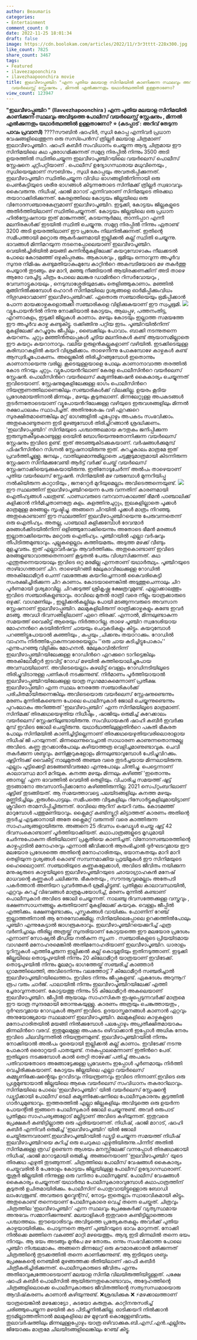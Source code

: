 ```yaml
---
author: Beaumaris
categories:
- Entertainment
comment_count: 0
date: 2022-11-25 18:01:34
draft: false
image: https://cdn.boolokam.com/articles/2022/11/r3r3tttt-228x300.jpg
like_count: 7825
share_count: 3467
tags:
- Featured
- ilaveezapoonchira
- ilavezhaapoonchira movie
title: ഇലവീഴാപ്പൂഞ്ചിറ "എന്ന പുതിയ മലയാള സിനിമയിൽ കാണിക്കുന്ന സ്ഥലവും അവിടുത്തെ പോലീസ്
  വയർലെസ്സ് സ്റ്റേഷനും , മിന്നൽ എൽക്കുന്നതും യഥാർത്ഥത്തിൽ ഉള്ളതാണോ?
view_count: 123947
---
```


**"ഇലവീഴാപ്പൂഞ്ചിറ "** **(Ilaveezhapoonchira ) എന്ന പുതിയ മലയാള സിനിമയിൽ കാണിക്കുന്ന സ്ഥലവും അവിടുത്തെ പോലീസ് വയർലെസ്സ് സ്റ്റേഷനും , മിന്നൽ എൽക്കുന്നതും യഥാർത്ഥത്തിൽ ഉള്ളതാണോ? ⭐** **(കടപ്പാട് : അറിവ് തേടുന്ന പാവം പ്രവാസി)** ????സൗബിൻ ഷാഹിർ, സുധി കോപ്പ എന്നിവർ പ്രധാന വേഷങ്ങളിലെത്തുന്ന ഒരു സസ്‍പെൻസ് ത്രില്ലർ മലയാള ചിത്രമാണ് ഇലാവീഴാപൂഞ്ചിറ. ഷാഹി കബീർ സംവിധാനം ചെയ്യുന്ന ആദ്യ ചിത്രമായ ഈ സിനിമയിലെ കഥ പുരോഗമിക്കുന്നത് സമുദ്ര നിരപ്പിൽ നിന്നും 3500 അടി ഉയരത്തിൽ സ്ഥിതിചെയ്യുന്ന ഇലവീഴാപൂഞ്ചിറയിലെ വയർലെസ് പൊലീസ് സ്റ്റേഷനെ ചുറ്റിപറ്റിയാണ് . പൊലീസ് ഉദ്യോഗസ്ഥരായ മധുവിനെയും , സുധിയെയുമാണ് സൗബിനും , സുധി കോപ്പയും അവതരിപ്പിക്കുന്നത്. ഇലവീഴാപൂഞ്ചിറ സ്ഥിതിചെയ്യുന്ന വിവിധ ഭാഗങ്ങളിൽനിന്നായി ഒരു പെൺകുട്ടിയുടെ ശരീര ഭാഗങ്ങൾ കിടുന്നതോടെ സിനിമക്ക് ​ത്രില്ലർ സ്വഭാവവും കൈവരുന്നു. നിധീഷ്, ഷാജി മാറാട് എന്നിവരാണ് സിനിമയുടെ തിരക്കഥ തയാറാക്കിരിക്കുന്നത്. കേരളത്തിലെ കോട്ടയം ജില്ലയിലെ ഒരു വിനോദസഞ്ചാരകേന്ദ്രമാണ് ഇലവീഴാപൂഞ്ചിറ. ഇടുക്കി, കോട്ടയം ജില്ലകളുടെ അതിർത്തിയിലാണ് സ്ഥിതിചെയ്യുന്നത്. കോട്ടയം ജില്ലയിലെ ഒരു പ്രധാന ഹിൽസ്റ്റേഷനായ ഇത് മാങ്കുന്നത്ത്, കടയന്നൂർമല, താന്നിപ്പാറ എന്നീ മലനിരകൾക്ക് ഇടയിൽ സ്ഥിതി ചെയ്യുന്നു. സമുദ്ര നിരപ്പിൽ നിന്നും ഏതാണ്ട് 3200 അടി ഉയരത്തിലാണ് ഈ പ്രദേശം നിലനിൽക്കുന്നത്. ഇതിന്റെ സമീപത്തായി മറ്റൊരു ആകർഷണമായി ഇല്ലിക്കൽ കല്ല് സ്ഥിതി ചെയ്യുന്നു. ഭാവങ്ങൾ മിന്നിമറയുന്ന നടനെപ്പോലെയാണ് ഇലവീഴാപൂഞ്ചിറ. വെയിൽച്ചിരിയിൽ മയങ്ങി കുന്നിൻമുകളിലേക്ക് കയറുമ്പോഴാകും നീലക്കടൽ പോലെ കോടമഞ്ഞ് ഒഴുകിപ്പരക്കും. ആകാശവും , ഭൂമിയും ഒന്നാവുന്ന അപൂർവ സുന്ദര നിമിഷം കണ്ടുമതിയാകുംമുമ്പേ കാറ്റിന്‍റെ അകമ്പടിയോടെ മഴ തകർത്തു പെയ്യാൻ തുടങ്ങും. മഴ മാറി, മഞ്ഞു നീങ്ങിയാൽ ആയിരക്കണക്കിന് അടി താഴെ ആരോ വരച്ചിട്ട ചിത്രം പോലെ മലങ്കര ഡാമിന്‍റെ റിസർവോയറും , വേമ്പനാട്ടുകായലും , നെടുമ്പാശ്ശേരിയുമടക്കം തെളിഞ്ഞുകാണാം. മഞ്ഞിൽ മുങ്ങിനിൽക്കുമ്പോൾ ഹൊറർ സിനിമയിലെ ദൃശ്യങ്ങളെ ഓർമിപ്പിക്കുംവിധം നിഗൂഢഭാവമാണ് ഇലവീഴാപ്പൂഞ്ചിറക്ക്. ഏതൊരു സഞ്ചാരിയെയും ഭ്രമിപ്പിക്കാൻ പോന്ന മായക്കാഴ്ചകളൊരുക്കി സഞ്ചാരികളെ വിളിക്കുകയാണ് ഈ സ്വപ്നഭൂമി. ![](https://cdn.boolokam.com/articles/2022/11/r3r3tttt-228x300.jpg)വ്യൂപോയന്‍റിൽ നിന്നു നോക്കിയാൽ കോട്ടയം, ആലപ്പുഴ, പത്തനംതിട്ട, എറണാകുളം, ഇടുക്കി ജില്ലകൾ കാണാം. മഴയും കോടയും ഇല്ലാത്ത സമയത്തേ ഈ അപൂർവ കാഴ്ച കണ്ടുകിട്ടൂ. ട്രക്കിങ്ങിനു പറ്റിയ ഇടം. പൂഞ്ചിറയിൽനിന്ന് മുകളിലേക്ക് കുറച്ചുദൂരം ജീപ്പിലും , ബൈക്കിലും പോവാം. ബാക്കി നടന്നുതന്നെ കയറണം. ചുറ്റും മഞ്ഞിൻതലപ്പുകൾ ചൂടിയ മലനിരകൾ കണ്ട് ആയാസമില്ലാതെ ഈ കയറ്റം കയറാനാവും. വലിയ ഉരുളൻകല്ലുകളാണ് വഴിയിൽ. ഇടക്കിടെയുള്ള കരിമ്പാറകളിൽ കയറി വിശ്രമിക്കാം. താഴെനിന്നു പോകുമ്പോഴേ കാഴ്ചകൾ കണ്ട് ആസ്വദിച്ചുപോകണം. അല്ലെങ്കിൽ തിരിച്ചിറങ്ങുമ്പോൾ ഇതൊന്നും കാണാനായെന്നു വരില്ല. കൂടെയുള്ളയാളെ പോലും കാണാനാവാത്ത തരത്തിൽ കോട നിറയും ചുറ്റും. വ്യൂപോയന്‍റിലാണ് കേരള പൊലീസിന്‍റെ വയർലെസ് സ്റ്റേഷൻ. പൊലീസിന്‍റെ വയർലെസ് കമ്യൂണിക്കേഷൻ കൈകാര്യം ചെയ്യുന്നത് ഇവിടെയാണ്. സ്റ്റേഷനുമുകളിലേക്കുള്ള ഭാഗം പൊലീസിന്‍റെ നിയന്ത്രണത്തിലാണെങ്കിലും സഞ്ചാരികൾക്ക് വിലക്കില്ല. ഉയരം കൂടിയ പ്രദേശമായതിനാൽ മിന്നലും , മഴയും കൂടുതലാണ്. മിന്നലേറ്റുള്ള അപകടങ്ങൾ തുടർന്നതോടെയാണ് വ്യൂപോയന്‍റിലേക്കുള്ള വഴിയുടെ ഇരുവശങ്ങളിലും മിന്നൽ രക്ഷാചാലകം സ്ഥാപിച്ചത്. അതിനുശേഷം വഴി ഏറക്കുറെ സുരക്ഷിതമാണെങ്കിലും മറ്റ് ഭാഗങ്ങളിൽ എപ്പോഴും അപകടം സംഭവിക്കാം. അതുകൊണ്ടുതന്നെ ഇടി മുഴങ്ങുമ്പോൾ തിരിച്ചിറങ്ങാൻ ശ്രദ്ധിക്കണം. 'ഇലവീഴാപ്പൂഞ്ചിറ' സിനിമയുടെ പശ്ചാത്തലമായ കൗതുകം ജനിപ്പിക്കുന്ന ഇരുമ്പുതകിടുകൊണ്ടുള്ള ട്രെയിൻ ബോഗിയെന്നുതോന്നിക്കുന്ന വയർലെസ് സ്റ്റേഷനും ഇവിടെ ഉണ്ട്. ഇത് അടഞ്ഞുകിടക്കുകയാണ്. വർഷങ്ങൾക്കുമുമ്പ് ഫിഷറീസിന്‍റെ സിഗ്നൽ സ്റ്റേഷനായിരുന്നു ഇത്. കുറച്ചുകാലം മാത്രമേ ഇത് പ്രവർത്തിച്ചുള്ളൂ. ജനലും , വാതിലുമൊന്നുമില്ലാതെ ചട്ടക്കൂടുമാത്രമായി കിടന്നിരുന്ന സ്റ്റേഷനെ സിനിമക്കുവേണ്ടി ആർട്ട് വർക്ക് ചെയ്ത് വയർലെസ് സ്റ്റേഷനാക്കിയെടുക്കുകയായിരുന്നു. ഇതിനോടുചേർന്ന് അൽപം താഴെയാണ് പുതിയ വയർലെസ് സ്റ്റേഷൻ. സിനിമയിൽ മഴ വരുമ്പോൾ മുന്നറിയിപ്പു നൽകിയിരുന്ന കാറ്റാടിയും , ജനറേറ്റർ മുറിയുമെല്ലാം അവിടെത്തന്നെയുണ്ട്. ![](https://cdn.boolokam.com/articles/2022/11/rr444ttt-236x300.jpg)ഈ സ്ഥലത്തിന് ഇലവീഴാപൂഞ്ചിറയെന്ന പേരു വന്നതിന് കാരണമായി ഐതിഹ്യങ്ങൾ പലതുണ്ട്. പാണ്ഡവരുടെ വനവാസകാലത്ത് ഭീമൻ പാഞ്ചാലിക്ക് കുളിക്കാൻ നിർമിച്ചതാണത്രേ കുളം. കുളത്തിനുചുറ്റും, ഇലകളില്ലാതെ പൂക്കൾ മാത്രമുള്ള മരങ്ങളും സൃഷ്ടിച്ചു. അങ്ങനെ ചിറയിൽ പൂക്കൾ മാത്രം നിറഞ്ഞു. അതുകൊണ്ടാണ് ഈ സ്ഥലത്തിന് ഇലവീഴാപ്പൂഞ്ചിറയെന്നു പേരുവന്നതെന്ന് ഒരു ഐതിഹ്യം. അതല്ല, പാഞ്ചാലി കുളിക്കുമ്പോൾ ദേവന്മാർ മരങ്ങൾക്കിടയിൽനിന്ന് ഒളിഞ്ഞുനോക്കിയെന്നും അതോടെ ഭീമൻ മരങ്ങൾ ഇല്ലാതാക്കിയെന്നും മറ്റൊരു ഐതിഹ്യം. പൂഞ്ചിറയിൽ എല്ലാ വർഷവും തീപിടിത്തമുണ്ടാവും. പുല്ലുകളെല്ലാം കത്തിയമരും. അടുത്ത മഴക്ക് വീണ്ടും മുളച്ചുവരും. ഇത് എല്ലാവർഷവും ആവർത്തിക്കും. അതുകൊണ്ടാണ് ഇവിടെ മരങ്ങളുണ്ടാവാത്തതെന്നാണ് കൂടുതൽ പേരും വിശ്വസിക്കുന്നത്. കഥ എന്തുതന്നെയായാലും ഇവിടെ ഒറ്റ മരമില്ല എന്നതാണ് യഥാർത്ഥ്യം. പൂഞ്ചിറയുടെ താഴ്ഭാഗത്താണ് ചിറ. താഴെയിറങ്ങി മേലുകാവിലേക്കുള്ള റോഡിൽ അരകിലോമീറ്റർ ചെന്ന് വലത്തേക്കു കയറിച്ചെന്നാൽ കൈവരികെട്ടി സംരക്ഷിച്ചിരിക്കുന്ന ചിറ കാണാം. കോടയാണെങ്കിൽ അടുത്തുചെന്നാലും ചിറ പൂർണമായി ദൃശ്യമാവില്ല. ചിറക്കടുത്ത് ശ്രീകൃഷ്ണ ക്ഷേത്രവുമുണ്ട്. എല്ലാക്കാലത്തും ഇവിടെ സഞ്ചാരികളുണ്ടാവും. രാവിലെ മുതൽ രാത്രി വരെ നീളും യാത്രക്കാരുടെ ഒഴുക്ക്. വാഗമണിലും , ഇല്ലിക്കൽകല്ലിലും പോയി മടങ്ങുന്നവരുടെ അവസാന സ്റ്റേഷനാണ് ഇലവീഴാപ്പൂഞ്ചിറ. മലമുകളിലിരുന്ന് രാത്രിക്കാഴ്ചകളും കണ്ടേ ഇവർ മടങ്ങൂ. അവധി ദിവസങ്ങളിലാണ് ഏറെ തിരക്ക്. എന്നാൽ, മിന്നലുണ്ടാകുന്ന സമയത്ത് വൈകീട്ട് ആരെയും നിർത്താറില്ല. താഴെ പൂഞ്ചിറ സ്വദേശിയായ മോഹനന്‍റെ കടയിൽനിന്ന് ചായയും ചെറുകടികളും കിട്ടും. കയറുമ്പോൾ പറഞ്ഞിട്ടുപോയാൽ കഞ്ഞിയും , കപ്പയും ,ചിക്കനും തയാറാക്കും. റോഡിൽ വാഹനം നിർത്തിപ്പോകുന്നവരെയെല്ലാം ''ഒരു ചായ കുടിച്ചിട്ടുപോകാം'' എന്നുപറഞ്ഞു വിളിക്കും മോഹനൻ. മേലുകാവിൽനിന്ന് ഇലവീഴാപ്പൂഞ്ചിറയിലേക്കുള്ള റോഡിന്‍റെ ഏറക്കുറെ ടാറിട്ടെങ്കിലും അരകിലോമീറ്റർ ഇടവിട്ട് റോഡ് മഴയിൽ കുത്തിയൊലിച്ചുപോയ അവസ്ഥയിലാണ്. അവിടെയെല്ലാം കുഴലിട്ട് വെള്ളം റോഡിനടിയിലൂടെ തിരിച്ചുവിടാനുള്ള പണികൾ നടക്കുന്നുണ്ട്. നിർമാണം പൂർത്തിയായാൽ ഇലവീഴാപ്പൂഞ്ചിറയിലേക്കുള്ള യാത്ര സുഗമമാകുമെന്നാണ് പ്രതീക്ഷ. ഇലവീഴാപ്പൂഞ്ചിറ എന്ന സ്ഥലം നേരത്തേ സഞ്ചാരികൾക്ക് പരിചിതമായിരുന്നെങ്കിലും അവിടെയൊരു വയർലെസ് സ്റ്റേഷനുണ്ടെന്നും മരണം മുന്നിൽകണ്ടെന്ന പോലെ പൊലീസുകാർ ജോലി ചെയ്യുന്നുണ്ടെന്നും പുറംലോകം അറിഞ്ഞത് 'ഇലവീഴാപ്പൂഞ്ചിറ' എന്ന സിനിമയിലൂടെ മാത്രമാണ്. സിനിമക്ക് തിരക്കഥയെഴുതിയ നിധീഷും , ഷാജിയും ഒരുമിച്ച് കുറേക്കാലം വയർലെസ് സ്റ്റേഷനിലുണ്ടായിരുന്നു. സംവിധായകൻ ഷാഹി കബീർ ഇവർക്കു മുമ്പ് ഇവിടെ ജോലി ചെയ്തിരുന്നു. യഥാർഥത്തിലുള്ളതിന്‍റെ പകുതി ഭീകരത പോലും സിനിമയിൽ കാണിച്ചിട്ടില്ലെന്നാണ് തിരക്കഥയെഴുതിയവരിലൊരാളായ നിധീഷ് ജി പറയുന്നത്. മിന്നലെന്നുവെച്ചാൽ സാധാരണ കാണുന്നതൊന്നുമല്ല അവിടെ. കണ്ണു തുറക്കാൻപോലും കഴിയാത്തത്ര വെളിച്ചമാണുണ്ടാവുക. ചെവി തകർക്കുന്ന ശബ്ദവും. മണിക്കൂറുകളോളം മിന്നലുണ്ടാവുമ്പോൾ പേടിച്ചുവിറക്കും. ഷൂട്ടിനിടക്ക് വൈകീട്ട് നാലുമുതൽ അഞ്ചര വരെ തുടർച്ചയായ മിന്നലായിരുന്നു. എല്ലാം പൂട്ടിക്കെട്ടി മടങ്ങേണ്ടിവരുമോ എന്നുപോലും ചിന്തിച്ചു. പെട്ടെന്നാണ് കാലാവസ്ഥ മാറി മറിയുക. കനത്ത മഴയും മിന്നലും കഴിഞ്ഞ് 'ഇതൊന്നും ഞാനല്ല' എന്ന ഭാവത്തിൽ വെയിൽ തെളിയും. വിചാരിച്ച സമയത്ത് ഷൂട്ട് തുടങ്ങാനോ അവസാനിപ്പിക്കാനോ കഴിഞ്ഞിരുന്നില്ല. 2021 സെപ്റ്റംബറിലാണ് ഷൂട്ടിങ് തുടങ്ങിയത്. ആ സമയത്താവട്ടെ പലയിടങ്ങളിലും കനത്ത മഴയും മണ്ണിടിച്ചിലും ,ഉരുൾപൊട്ടലും. സമീപത്തെ വീടുകളിലും റിസോർട്ടുകളിലുമായിട്ടാണ് ക്രൂവിനെ താമസിപ്പിച്ചിരുന്നത്. രാവിലെ ആറിന് കയറി വരും. കോടമഞ്ഞ് മാറുമ്പോൾ പത്തുമണിയാവും. ക്ലൈമറ്റ് കണ്ടിന്യൂറ്റി കിട്ടാത്തത് കാരണം അതിന്റെ തുടർച്ച എടുക്കാനായി അതേ ക്ലൈമറ്റ് വരുന്നത് വരെ കാത്തിരുന്ന സാഹചര്യങ്ങളായിരുന്നു. അങ്ങനെ 25 ദിവസം ഷെഡ്യൂൾ ചെയ്ത ഷൂട്ട് 42 ദിവസംകൊണ്ടാണ് പൂർത്തിയാക്കിയത്. കഥാപാത്രങ്ങളുടെ മൂഡുമായി ചേർന്നുപോകുന്ന രീതിയിലാണ് പ്രകൃതിയെ കാണിച്ചത്. വിനോദസഞ്ചാരത്തിന്റെ കാഴ്ചപ്പാടിൽ മനോഹരവും എന്നാൽ ജീവിക്കാൻ ആരംഭിച്ചാൽ ദുർഘടവുമായ ഈ മലയോര പ്രദേശത്തെ അതിന്റെ മനോഹാരിതയും, ഭയാനകതയും മാറി മാറി തെളിയുന്ന ദൃശ്യങ്ങൾ കൊണ്ട് സമ്പന്നമാക്കിയ ഫ്രയിമുകൾ ഈ സിനിമയുടെ ഹൈലൈറ്റാണ്. സഞ്ചാരിയുടെ കണ്ണുകളേക്കാൾ, അവിടെ ജീവിതം നയിക്കുന്ന മനുഷ്യരുടെ കാഴ്ചയിലൂടെ ഇലവീഴാപൂഞ്ചിറയുടെ ഛായാഗ്രാഹകൻ മനേഷ് മാധവന്റെ കണ്ണുകൾ ചലിക്കുന്നു. ഭീകരതയും , സൗന്ദര്യവുമെല്ലാം അതേപടി പകർത്താൻ അണിയറ പ്രവർത്തകർ ശ്രമിച്ചിട്ടുണ്ട്. പ്രതികൂല കാലാവസ്ഥയിൽ, ഏറ്റവും കുറച്ച് വിഭവങ്ങൾ മാത്രമുപയോഗിച്ച്, മരണം മുന്നിൽ കണ്ടാണ് പൊലീസുകാർ അവിടെ ജോലി ചെയ്യുന്നത്. നാലഞ്ചു ദിവസത്തേക്കുള്ള വസ്ത്രവും , ഭക്ഷണസാധനങ്ങളും കരുതിയാണ് മുകളിലേക്ക് കയറുക. വെള്ളം ജീപ്പിൽ എത്തിക്കും. ഭക്ഷണമുണ്ടാക്കും, പുസ്തകങ്ങൾ വായിക്കും. ഫോണിന് റേഞ്ച് ഇല്ലാത്തതിനാൽ ആ നേരമ്പോക്കുമില്ല. സിനിമയിലെപ്പോലെ ഉറക്കത്തിൽപോലും പൂഞ്ചിറ എന്നുകേട്ടാൽ ജാഗരൂകരാവും. ഇലവീഴാപൂഞ്ചിറയെക്കുറിച്ച് എത്ര വര്‍ണിച്ചാലും തീരില്ല അത്രയ്ക്ക് സുന്ദരിയാണ് കോട്ടയത്തെ ഈ മലയോര പ്രദേശം എന്നാണ് സോഷ്യൽ മീഡിയ നൽകുന്ന സൂചന . സഞ്ചാരികളുടെ പ്രിയയിടമായ വാഗമൺ മനോഹരമെങ്കിൽ അതിമനോഹരിയാണ് ഇലവീഴാപൂഞ്ചിറ. ധാരാളം ടൂറിസ്റ്റുകള്‍ എത്തിച്ചേരുന്ന ഇല്ലിക്കല്‍ കല്ല്‌ കൊടുമുടിയും ഇതിനടുത്താണ്. ഇടുക്കി ജില്ലയിലെ തൊടുപുഴയിൽ നിന്നും 20 കിലോമീറ്റർ യാത്രയാണ് ഇവിടേക്ക്. തൊടുപുഴയില്‍ നിന്നും മൂലമറ്റം ഭാഗത്തേയ്ക് സഞ്ചരിച്ച് കാ‍‍ഞ്ഞാർ ഗ്രാമത്തിലെത്തി, അവിടെനിന്നും വലത്തോട്ട് 7 കിലോമീറ്റർ സഞ്ചരിച്ചാൽ ഇലവീഴാപൂഞ്ചിറയിലെത്താം. ഇവിടെ നിന്നും ജീപ്പുകളുണ്ട്. ഏകദേശം അറുന്നൂറ് രൂപ വരും ചാര്‍ജ്. പാലായിൽ നിന്നും ഇലവീഴാപൂഞ്ചിറയിലേക്ക് എത്തി ച്ചേരാവുന്നതാണ്. കോട്ടയത്തു നിന്നും 55 കിലോമീറ്റർ അകലെയാണ് ഇലവീഴാപൂഞ്ചിറ. ജീപ്പില്‍ ആയാലും സാഹസികത ഇഷ്ടപ്പെടുന്നവര്‍ക്ക് മാത്രമെ ഈ യാത്ര സുന്ദരമായി തോന്നുകയുള്ളു. കാരണം അത്രയും ചെങ്കുത്തായതും , ദുര്‍ഘടവുമായ റോഡുകള്‍ ആണ് ഇവിടെ. ഉദയാസ്തമനങ്ങള്‍ കാണാന്‍ ഏറ്റവും അനുയോജ്യമായ സ്ഥലമാണ് ഇലവീഴാപൂഞ്ചിറ. മലമുകളിലെ കാഴ്ചകളുടെ മനോഹാരിതയില്‍ മയങ്ങി നിൽക്കുമ്പോൾ പലപ്പോഴും അപ്രതീക്ഷിതമായാകും മിന്നലിന്‍റെ വരവ്. ഇതുമൂലമുള്ള അപകടം ഒഴിവാക്കാന്‍ ഇപ്പോൾ അധിക നേരം ഇവിടെ ചിലവിടുന്നതിൽ നിയന്ത്രണമുണ്ട്. ഇലവീഴാപൂഞ്ചിറയില്‍ നിന്നും നോക്കിയാല്‍ അൽപം ദൂരെയായി ഇല്ലിക്കൽ കല്ല് കാണാം. ഇവിടേക്ക് നടന്നു പോകാൻ ഒരൊറ്റയടി പാതയുണ്ട്. നരകപ്പാലമെന്നാണ് ഇതിന്‍റെ പേര്. ഇതിലൂടെ നടക്കുമ്പോള്‍ കാൽ തെറ്റി താഴേക്ക് പതിച്ച് അപകടം പതിവായതോടെ അങ്ങോട്ടേക്കുള്ള പ്രവേശനം ഇപ്പോൾ പൂർണമായും നിർത്തി വെച്ചിരിക്കുകയാണ്. കോട്ടയം ജില്ലയിലെ എല്ലാ വയർലെസ് കമ്മ്യൂണിക്കേഷൻ്റെയും ഉറവിടവും നിയന്ത്രണവും ഇവിടെ നിന്നാണ്.ഇവിടെ ഒരു പ്രശ്നമുണ്ടായാൽ ജില്ലയിലെ ആകെ വയർലെസ് സംവിധാനം തകരാറിലാവും. സിനിമയിലെ പോലെ ‘ഇലവീഴാപൂഞ്ചിറ’ യിൽ വയർലെസ് സ്റ്റേഷൻ്റെ ഡ്യൂട്ടിക്കായി പോലീസ് ടെലി കമ്യൂണിക്കേഷനിലെ പോലീസുകാരനും കൂട്ടത്തിൽ ഗാർഡുമുണ്ടാവും. ഇത്തരത്തിൽ എല്ലാ ജില്ലകളിലും അവിടുത്തെ ഒരു ഉയർന്ന പോയന്റിൽ ഇങ്ങനെ പോലീസുകാർ ജോലി ചെയ്യുന്നുണ്ട്. അവർ ഒരുപാട് പ്രതികൂല സാഹചര്യങ്ങളോട് മല്ലിട്ടാണ് അവിടെ കഴിയുന്നത്. ഇതുവരെ പ്രേക്ഷകർ കണ്ടിട്ടില്ലാത്ത ഒരു ഏരിയയാണത്. നിധീഷ്, ഷാജി മാറാട്, ഷാഹി കബീർ എന്നിവർ ഒരുമിച്ച് ‘ഇലവീഴാപൂഞ്ചിറ’ യിൽ ജോലി ചെയ്തിരുന്നവരാണ്.ഇലവീഴാപൂഞ്ചിറയിൽ ഡ്യൂട്ടി ചെയ്യുന്ന സമയത്ത് നിധീഷ് ഇലവീഴാപൂഞ്ചിറയെ കുറിച്ച് ഒരു ചെറുകഥ എഴുതിയിരുന്നു.പിന്നീട് അതിൽ സിനിമക്കുള്ള ത്രഡ് ഉണ്ടെന്ന ആശയം മനസ്സിലേക്ക് വന്നപ്പോൾ തിരക്കഥക്കായി നിധീഷ്, ഷാജി മാറാടുമായി ഒരുമിച്ചു. അങ്ങനെയാണ് ‘ഇലവീഴാപൂഞ്ചിറ’ യുടെ തിരക്കഥ എഴുതി തുടങ്ങുന്നത്. ചിത്രത്തിലെ പോലീസ് വേഷങ്ങൾ കൈകാര്യം ചെയ്തവരിൽ 8 പേരോളം കോട്ടയം ജില്ലയിലുള്ള പോലീസ് ഉദ്യോഗസ്ഥരാണ്. തൃശൂർ ജില്ലയിൽ നിന്നുള്ള ഒരു വനിതാ പോലീസുമുണ്ട്. പോലീസ് വേഷങ്ങൾ കൈകാര്യം ചെയ്യുന്നത് യഥാർത്ഥ പോലീസുകാരാവുമ്പോൾ കഥാപാത്രത്തിന് കൂടുതൽ ഉചിതമായിരിക്കും. പോലീസിന് പൊതുവായിട്ടുള്ളൊരു ബോഡി ലാംഗ്വേജുണ്ട്. അവരുടെ മൂവ്മെന്റ്സ്, നോട്ടം ഇതെല്ലാം സ്വാഭാവികമായി കിട്ടും. അതുകൊണ്ട് തന്നെയാണ് പോലീസുകാരെ വെച്ച് തന്നെ ചെയ്തത്. ചിത്രവും ചിത്രത്തില ‘ഇലവീഴാപൂഞ്ചിറ’ എന്ന സ്ഥലവും പ്രേക്ഷകർക്ക് വ്യത്യസ്ഥമായ അനുഭവം സമ്മാനിക്കുന്നുണ്ട്. മലയാളികൾ ഇതുവരെ കണ്ടിട്ടില്ലാത്തൊരു പശ്ചാത്തലം. ഈയൊരിടവും അവിടുത്തെ പ്രത്യേകതകളും അവർക്ക് പുതിയ കാഴ്ചയായിരിക്കും. പൊടുന്നനെ ആണ് പുഞ്ചിറയുടെ ഭാവം മാറുന്നത്. നോക്കി നിൽക്കെ മഞ്ഞിനെ വകഞ്ഞ് മാറ്റി മഴയെത്തും. ആദ്യ ഇടി മിന്നലിൽ തന്നെ ഭയം നിറയും. ആ ഭയം അടങ്ങും മുൻപേ മഴ തോരും. ഒന്നും സംഭവിക്കാത്ത പോലെ പൂഞ്ചിറ നിശ്ചലമാകും. അങ്ങനെ മിന്നലേറ്റ് ഒരു കൗമാരക്കാരൻ മരിക്കുന്നത് ചിത്രത്തിന്റെ തുടക്കത്തിൽ തന്നെ കാണിക്കുന്നുണ്ട്. ആ ഇടിയുടെ ശബ്ദം പ്രേക്ഷകന്റെ നെഞ്ചിൽ മുഴങ്ങത്തക്ക രീതിയിലാണ് ഷാഫി കബീർ ചിത്രീകരിച്ചിരിക്കുന്നത്. പൊലീസുകാരുടെ ജീവിതം എന്നും അതിഭാവുക്വത്തോടെയാണ് മലയാള സിനിമ വിലയിരുത്തിയിട്ടുള്ളത്. പക്ഷേ ഷാഫി കബീർ പൊലീസിൽ ആയിരുന്നതുകൊണ്ടാവാം, അദ്ദേഹത്തിന്റെ ചിത്രങ്ങളിലൊക്കെ പൊലീസുകാരുടെ ജീവിതത്തിന്റെ സത്യസന്ധമായൊരു ആവിഷ്‌കരണം കാണാൻ കഴിയുന്നുണ്ട്. ❌ശ്രദ്ധിക്കുക ❌ ⚡മഴക്കാലത്താണ് യാത്രയെങ്കിൽ മഴക്കോട്ടോ , കുടയോ കരുതുക. കാറ്റിനനുസരിച്ച് ചരിഞ്ഞുപെയ്യുന്ന മഴയിൽ കുട പിടിച്ചുനിൽക്കില്ല. ഓടിക്കയറി നിൽക്കാൻ ഇടമില്ലാത്തതിനാൽ മലമുകളിലെ മഴ മുഴുവൻ കൊള്ളേണ്ടിവരും. തുലാവർഷത്തിലും മിന്നലുള്ളപ്പോഴും യാത്ര ഒഴിവാക്കുക.ബി.എസ്.എൻ.എല്ലിനും ജിയോക്കും മാത്രമേ ചിലയിടങ്ങളിലെങ്കിലും റേഞ്ച് കിട്ടൂ. &nbsp;